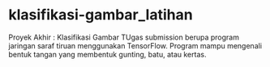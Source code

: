 # klasifikasi-gambar_latihan

Proyek Akhir : Klasifikasi Gambar
TUgas submission berupa program jaringan saraf tiruan menggunakan TensorFlow. Program mampu mengenali bentuk tangan yang membentuk gunting, batu, atau kertas.
